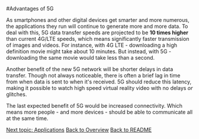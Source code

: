 #Advantages of 5G

As smartphones and other digital devices get smarter and more numerous, the applications they run will continue to generate more and more data. To deal with this, 5G data transfer speeds are projected to be **10 times higher** than current 4G/LTE speeds, which means significantly faster transmission of images and videos. For instance, with 4G LTE - downloading a high definition movie might take about 10 minutes. But instead, with 5G - downloading the same movie would take less than a second.

Another benefit of the new 5G network will be shorter delays in data transfer. Though not always noticeable, there is often a brief lag in time from when data is sent to when it's received. 5G should reduce this latency, making it possible to watch high speed virtual reality video with no delays *or* glitches.

The last expected benefit of 5G would be increased connectivity. Which means more people - and more devices - should be able to communicate all at the same time.

[Next topic: Applications](5G/Applications.md)
[Back to Overview](5G/Overview.md)
[Back to README](5G/README.md)
